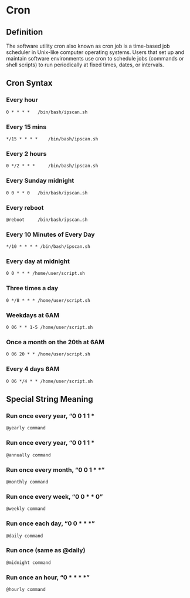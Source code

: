 # Cron

## Definition

The software utility cron also known as cron job is a time-based job scheduler in Unix-like computer operating systems. Users that set up and maintain software environments use cron to schedule jobs (commands or shell scripts) to run periodically at fixed times, dates, or intervals.

## Cron Syntax

### Every hour
`0 * * * *	 /bin/bash/ipscan.sh`

### Every 15 mins
`*/15 * * * *	 /bin/bash/ipscan.sh`

### Every 2 hours 
`0 */2 * * *	 /bin/bash/ipscan.sh`

### Every Sunday midnight 
`0 0 * * 0	 /bin/bash/ipscan.sh`

### Every reboot
`@reboot	 /bin/bash/ipscan.sh`

### Every 10 Minutes of Every Day
`*/10 * * * * /bin/bash/ipscan.sh`

### Every day at midnight
`0 0 * * * /home/user/script.sh`

### Three times a day
`0 */8 * * * /home/user/script.sh`

### Weekdays at 6AM
`0 06 * * 1-5 /home/user/script.sh`

### Once a month on the 20th at 6AM
`0 06 20 * * /home/user/script.sh`

### Every 4 days 6AM
`0 06 */4 * * /home/user/script.sh`

## Special String Meaning

### Run once every year, “0 0 1 1 *
`@yearly command`

### Run once every year, “0 0 1 1 *
`@annually command`

### Run once every month, “0 0 1 * *”
`@monthly command`

### Run once every week, “0 0 * * 0”
`@weekly command`	

### Run once each day, “0 0 * * *”
`@daily command`

### Run once (same as @daily)
`@midnight command`

### Run once an hour, “0 * * * *”
`@hourly command`	
